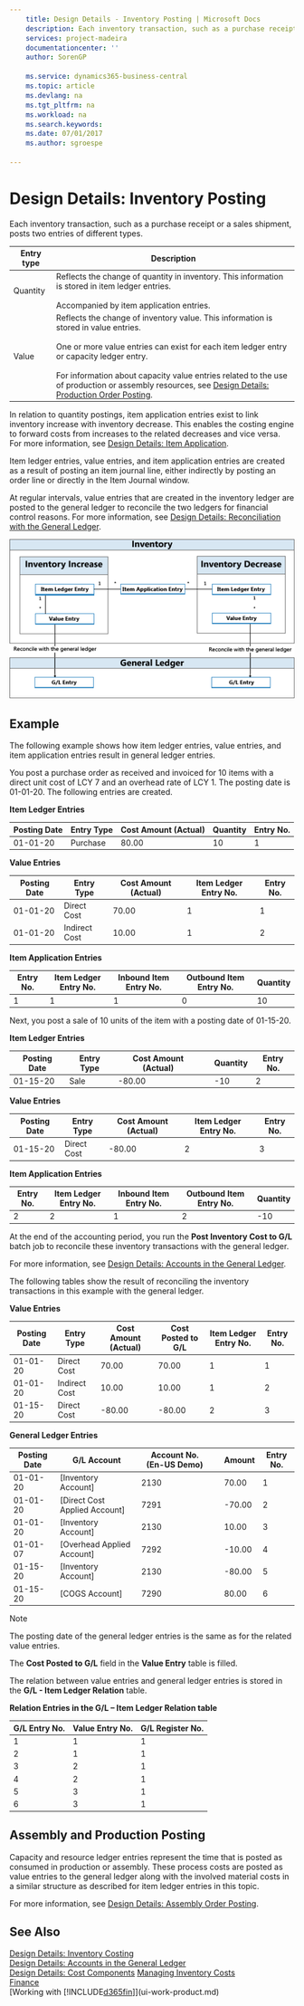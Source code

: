 ```yaml
---
    title: Design Details - Inventory Posting | Microsoft Docs
    description: Each inventory transaction, such as a purchase receipt or a sales shipment, posts two entries of different types.
    services: project-madeira
    documentationcenter: ''
    author: SorenGP

    ms.service: dynamics365-business-central
    ms.topic: article
    ms.devlang: na
    ms.tgt_pltfrm: na
    ms.workload: na
    ms.search.keywords:
    ms.date: 07/01/2017
    ms.author: sgroespe

---
```

# Design Details: Inventory Posting
Each inventory transaction, such as a purchase receipt or a sales shipment, posts two entries of different types.  

|Entry type|Description|  
|----------------|---------------------------------------|  
|Quantity|Reflects the change of quantity in inventory. This information is stored in item ledger entries.<br /><br /> Accompanied by item application entries.|  
|Value|Reflects the change of inventory value. This information is stored in value entries.<br /><br /> One or more value entries can exist for each item ledger entry or capacity ledger entry.<br /><br /> For information about capacity value entries related to the use of production or assembly resources, see [Design Details: Production Order Posting](design-details-production-order-posting.md).|  

 In relation to quantity postings, item application entries exist to link inventory increase with inventory decrease. This enables the costing engine to forward costs from increases to the related decreases and vice versa. For more information, see [Design Details: Item Application](design-details-item-application.md).  

 Item ledger entries, value entries, and item application entries are created as a result of posting an item journal line, either indirectly by posting an order line or directly in the Item Journal window.  

 At regular intervals, value entries that are created in the inventory ledger are posted to the general ledger to reconcile the two ledgers for financial control reasons. For more information, see [Design Details: Reconciliation with the General Ledger](design-details-reconciliation-with-the-general-ledger.md).  

 ![Entry flow when reconciling inventory with G/L](media/design_details_inventory_costing_1_entry_flow.png "Entry flow when reconciling inventory with G/L")  

## Example  
 The following example shows how item ledger entries, value entries, and item application entries result in general ledger entries.  

 You post a purchase order as received and invoiced for 10 items with a direct unit cost of LCY 7 and an overhead rate of LCY 1. The posting date is 01-01-20. The following entries are created.  

 **Item Ledger Entries**  

|Posting Date|Entry Type|Cost Amount (Actual)|Quantity|Entry No.|  
|------------------|----------------|----------------------------|--------------|---------------|  
|01-01-20|Purchase|80.00|10|1|  

 **Value Entries**  

|Posting Date|Entry Type|Cost Amount (Actual)|Item Ledger Entry No.|Entry No.|  
|------------------|----------------|----------------------------|---------------------------|---------------|  
|01-01-20|Direct Cost|70.00|1|1|  
|01-01-20|Indirect Cost|10.00|1|2|  

 **Item Application Entries**  

|Entry No.|Item Ledger Entry No.|Inbound Item Entry No.|Outbound Item Entry No.|Quantity|  
|---------------|---------------------------|----------------------------|-----------------------------|--------------|  
|1|1|1|0|10|  

 Next, you post a sale of 10 units of the item with a posting date of 01-15-20.  

 **Item Ledger Entries**  

|Posting Date|Entry Type|Cost Amount (Actual)||Quantity|Entry No.|  
|------------------|----------------|----------------------------|-|--------------|---------------|  
|01-15-20|Sale|-80.00||-10|2|  

 **Value Entries**  

|Posting Date|Entry Type|Cost Amount (Actual)|Item Ledger Entry No.|Entry No.|  
|------------------|----------------|----------------------------|---------------------------|---------------|  
|01-15-20|Direct Cost|-80.00|2|3|  

 **Item Application Entries**  

|Entry No.|Item Ledger Entry No.|Inbound Item Entry No.|Outbound Item Entry No.|Quantity|  
|---------------|---------------------------|----------------------------|-----------------------------|--------------|  
|2|2|1|2|-10|  

 At the end of the accounting period, you run the **Post Inventory Cost to G/L** batch job to reconcile these inventory transactions with the general ledger.  

 For more information, see [Design Details: Accounts in the General Ledger](design-details-accounts-in-the-general-ledger.md).  

 The following tables show the result of reconciling the inventory transactions in this example with the general ledger.  

 **Value Entries**  

|Posting Date|Entry Type|Cost Amount (Actual)|Cost Posted to G/L|Item Ledger Entry No.|Entry No.|  
|------------------|----------------|----------------------------|-------------------------|---------------------------|---------------|  
|01-01-20|Direct Cost|70.00|70.00|1|1|  
|01-01-20|Indirect Cost|10.00|10.00|1|2|  
|01-15-20|Direct Cost|-80.00|-80.00|2|3|  

 **General Ledger Entries**  

|Posting Date|G/L Account|Account No. (En-US Demo)||Amount|Entry No.|  
|------------------|------------------|---------------------------------|-|------------|---------------|  
|01-01-20|[Inventory Account]|2130||70.00|1|  
|01-01-20|[Direct Cost Applied Account]|7291||-70.00|2|  
|01-01-20|[Inventory Account]|2130||10.00|3|  
|01-01-07|[Overhead Applied Account]|7292||-10.00|4|  
|01-15-20|[Inventory Account]|2130||-80.00|5|  
|01-15-20|[COGS Account]|7290||80.00|6|  

> [!NOTE]  
>  The posting date of the general ledger entries is the same as for the related value entries.  
>   
>  The **Cost Posted to G/L** field in the **Value Entry** table is filled.  

 The relation between value entries and general ledger entries is stored in the **G/L - Item Ledger Relation** table.  

 **Relation Entries in the G/L – Item Ledger Relation table**  

|G/L Entry No.|Value Entry No.|G/L Register No.|  
|--------------------|---------------------|-----------------------|  
|1|1|1|  
|2|1|1|  
|3|2|1|  
|4|2|1|  
|5|3|1|  
|6|3|1|  

## Assembly and Production Posting  
Capacity and resource ledger entries represent the time that is posted as consumed in production or assembly. These process costs are posted as value entries to the general ledger along with the involved material costs in a similar structure as described for item ledger entries in this topic.  

For more information, see [Design Details: Assembly Order Posting](design-details-assembly-order-posting.md).  

## See Also  
 [Design Details: Inventory Costing](design-details-inventory-costing.md)   
 [Design Details: Accounts in the General Ledger](design-details-accounts-in-the-general-ledger.md)   
 [Design Details: Cost Components](design-details-cost-components.md)
 [Managing Inventory Costs](finance-manage-inventory-costs.md)  
 [Finance](finance.md)  
 [Working with [!INCLUDE[d365fin](includes/d365fin_md.md)]](ui-work-product.md)
